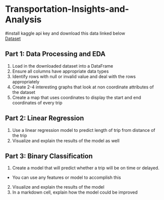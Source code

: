 # Transportation-Insights-and-Analysis
#install kaggle api key and download this data linked below<br>
[Dataset](https://www.kaggle.com/datasets/ramakrishnanthiyagu/delivery-truck-trips-data)
<br>
## Part 1: Data Processing and EDA
1. Load in the downloaded dataset into a DataFrame
2. Ensure all columns have appropriate data types
3. Identify rows with null or invalid value and deal with the rows appropriately
4. Create 2-4 interesting graphs that look at non coordinate attributes of the dataset
5. Create a map that uses coordinates to display the start and end coordinates of every trip
## Part 2: Linear Regression
1. Use a linear regression model to predict length of trip from distance of the trip
2. Visualize and explain the results of the model as well
## Part 3: Binary Classification
1. Create a model that will predict whether a trip will be on time or delayed.
  - You can use any features or model to accomplish this
2. Visualize and explain the results of the model
3. In a markdown cell, explain how the model could be improved
